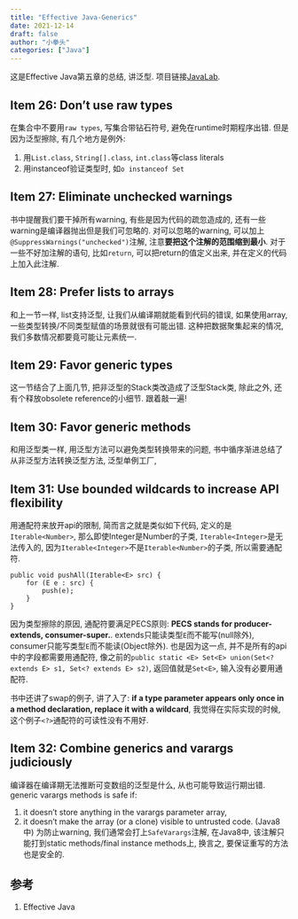 ```yaml
---
title: "Effective Java-Generics"
date: 2021-12-14
draft: false
author: "小拳头"
categories: ["Java"]
---
```


这是Effective Java第五章的总结, 讲泛型. 项目链接[JavaLab](https://github.com/huanruiz/JavaLab).

## Item 26: Don’t use raw types
在集合中不要用`raw types`, 写集合带钻石符号, 避免在runtime时期程序出错. 但是因为泛型擦除, 有几个地方是例外:
1. 用`List.class`, `String[].class`, `int.class`等class literals
2. 用instanceof验证类型时, 如`o instanceof Set`

## Item 27: Eliminate unchecked warnings
书中提醒我们要干掉所有warning, 有些是因为代码的疏忽造成的, 还有一些warning是编译器抛出但是我们可忽略的. 对可以忽略的warning, 可以加上`@SuppressWarnings("unchecked")`注解, 注意**要把这个注解的范围缩到最小**. 对于一些不好加注解的语句, 比如`return`, 可以把return的值定义出来, 并在定义的代码上加入此注解.

## Item 28: Prefer lists to arrays
和上一节一样, list支持泛型, 让我们从编译期就能看到代码的错误, 如果使用array, 一些类型转换/不同类型赋值的场景就很有可能出错. 这种把数据聚集起来的情况, 我们多数情况都要竟可能让元素统一. 

## Item 29: Favor generic types
这一节结合了上面几节, 把非泛型的Stack类改造成了泛型Stack类, 除此之外, 还有个释放obsolete reference的小细节. 跟着敲一遍!

## Item 30: Favor generic methods
和用泛型类一样, 用泛型方法可以避免类型转换带来的问题, 书中循序渐进总结了从非泛型方法转换泛型方法, 泛型单例工厂, 

## Item 31: Use bounded wildcards to increase API flexibility
用通配符来放开api的限制, 简而言之就是类似如下代码, 定义的是`Iterable<Number>`, 那么即使Integer是Number的子类, `Iterable<Integer>`是无法传入的, 因为`Iterable<Integer>`不是`Iterable<Number>`的子类, 所以需要通配符.
```
public void pushAll(Iterable<E> src) {
    for (E e : src) {
        push(e);
    }
}
```
因为类型擦除的原因, 通配符要满足PECS原则: **PECS stands for producer-extends, consumer-super.**. extends只能读类型`E`而不能写(null除外), consumer只能写类型`E`而不能读(Object除外). 也是因为这一点, 并不是所有的api中的字段都需要用通配符, 像之前的`public static <E> Set<E> union(Set<? extends E> s1, Set<? extends E> s2)`, 返回值就是`Set<E>`, 输入没有必要用通配符.

书中还讲了swap的例子, 讲了入了: **if a type parameter appears only once in a method declaration, replace it with a wildcard**, 我觉得在实际实现的时候, 这个例子`<?>`通配符的可读性没有不用好.

## Item 32: Combine generics and varargs judiciously
编译器在编译期无法推断可变数组的泛型是什么, 从也可能导致运行期出错. generic varargs methods is safe if: 
1. it doesn’t store anything in the varargs parameter array,
2. it doesn’t make the array (or a clone) visible to untrusted code. (Java8中)
为防止warning, 我们通常会打上`SafeVarargs`注解, 在Java8中, 该注解只能打到static methods/final instance methods上, 换言之, 要保证重写的方法也是安全的. 

## 参考
1. Effective Java
